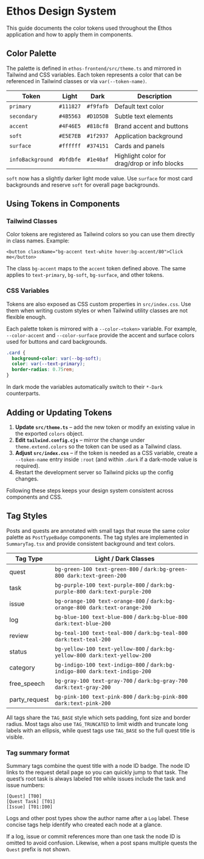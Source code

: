 # Ethos Design System

This guide documents the color tokens used throughout the Ethos application and how to apply them in components.

## Color Palette

The palette is defined in `ethos-frontend/src/theme.ts` and mirrored in Tailwind and CSS variables. Each token represents a color that can be referenced in Tailwind classes or via `var(--token-name)`.

| Token | Light | Dark | Description |
| ----- | ----- | ---- | ----------- |
| `primary` | `#111827` | `#f9fafb` | Default text color |
| `secondary` | `#4B5563` | `#D1D5DB` | Subtle text elements |
| `accent` | `#4F46E5` | `#818cf8` | Brand accent and buttons |
| `soft` | `#E5E7EB` | `#1f2937` | Application background |
| `surface` | `#ffffff` | `#374151` | Cards and panels |
| `infoBackground` | `#bfdbfe` | `#1e40af` | Highlight color for drag/drop or info blocks |

`soft` now has a slightly darker light mode value. Use `surface` for most card backgrounds and reserve `soft` for overall page backgrounds.

## Using Tokens in Components

### Tailwind Classes

Color tokens are registered as Tailwind colors so you can use them directly in class names. Example:

```tsx
<button className="bg-accent text-white hover:bg-accent/80">Click me</button>
```

The class `bg-accent` maps to the `accent` token defined above. The same applies to `text-primary`, `bg-soft`, `bg-surface`, and other tokens.

### CSS Variables

Tokens are also exposed as CSS custom properties in `src/index.css`. Use them when writing custom styles or when Tailwind utility classes are not flexible enough.

Each palette token is mirrored with a `--color-<token>` variable. For example,
`--color-accent` and `--color-surface` provide the accent and surface colors used
for buttons and card backgrounds.

```css
.card {
  background-color: var(--bg-soft);
  color: var(--text-primary);
  border-radius: 0.75rem;
}
```

In dark mode the variables automatically switch to their `*-Dark` counterparts.

## Adding or Updating Tokens

1. **Update `src/theme.ts`** – add the new token or modify an existing value in the exported `colors` object.
2. **Edit `tailwind.config.cjs`** – mirror the change under `theme.extend.colors` so the token can be used as a Tailwind class.
3. **Adjust `src/index.css`** – if the token is needed as a CSS variable, create a `--token-name` entry inside `:root` (and within `.dark` if a dark-mode value is required).
4. Restart the development server so Tailwind picks up the config changes.

Following these steps keeps your design system consistent across components and CSS.

## Tag Styles

Posts and quests are annotated with small tags that reuse the same color palette as `PostTypeBadge` components. The tag styles are implemented in `SummaryTag.tsx` and provide consistent background and text colors.

| Tag Type | Light / Dark Classes |
| -------- | ------------------- |
| quest | `bg-green-100 text-green-800` / `dark:bg-green-800 dark:text-green-200` |
| task | `bg-purple-100 text-purple-800` / `dark:bg-purple-800 dark:text-purple-200` |
| issue | `bg-orange-100 text-orange-800` / `dark:bg-orange-800 dark:text-orange-200` |
| log | `bg-blue-100 text-blue-800` / `dark:bg-blue-800 dark:text-blue-200` |
| review | `bg-teal-100 text-teal-800` / `dark:bg-teal-800 dark:text-teal-200` |
| status | `bg-yellow-100 text-yellow-800` / `dark:bg-yellow-800 dark:text-yellow-200` |
| category | `bg-indigo-100 text-indigo-800` / `dark:bg-indigo-800 dark:text-indigo-200` |
| free_speech | `bg-gray-100 text-gray-700` / `dark:bg-gray-700 dark:text-gray-200` |
| party_request | `bg-pink-100 text-pink-800` / `dark:bg-pink-800 dark:text-pink-200` |

All tags share the `TAG_BASE` style which sets padding, font size and border radius.
Most tags also use `TAG_TRUNCATED` to limit width and truncate long labels with an ellipsis,
while quest tags use `TAG_BASE` so the full quest title is visible.

### Tag summary format

Summary tags combine the quest title with a node ID badge. The node ID links to
the request detail page so you can quickly jump to that task. The quest’s root
task is always labeled `T00` while issues include the task and issue numbers:

```
[Quest] [T00]
[Quest Task] [T01]
[Issue] [T01:I00]
```
Logs and other post types show the author name after a `Log` label. These
concise tags help identify who created each node at a glance.

If a log, issue or commit references more than one task the node ID is omitted
to avoid confusion. Likewise, when a post spans multiple quests the `Quest`
prefix is not shown.
